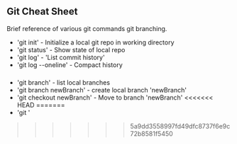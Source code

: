 ## Git Cheat Sheet
Brief reference of various git commands
git branching.
* 'git init' - Initialize a local git repo in working directory
* 'git status' - Show state of local repo
* 'git log' - 'List commit history'
* 'git log --oneline' - Compact history


###
* 'git branch' - list local branches
* 'git branch newBranch' - create local branch 'newBranch'
* 'git checkout newBranch' - Move to branch 'newBranch'
<<<<<<< HEAD
=======
* 'git '
>>>>>>> 5a9dd3558997fd49dfc8737f6e9c72b8581f5450
